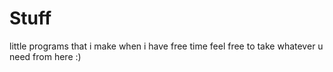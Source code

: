 # Stuff
little programs that i make when i have free time feel free to take whatever u need from here :)
